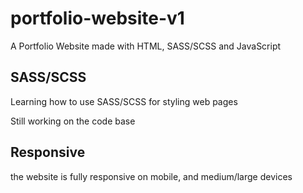 # portfolio-website-v1
A Portfolio Website made with HTML, SASS/SCSS and JavaScript

## SASS/SCSS
Learning how to use SASS/SCSS for styling web pages

Still working on the code base

## Responsive
the website is fully responsive on mobile, and medium/large devices

